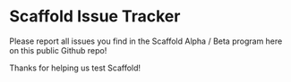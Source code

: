 # Scaffold Issue Tracker

Please report all issues you find in the Scaffold Alpha / Beta program here on this public Github repo!

Thanks for helping us test Scaffold!
